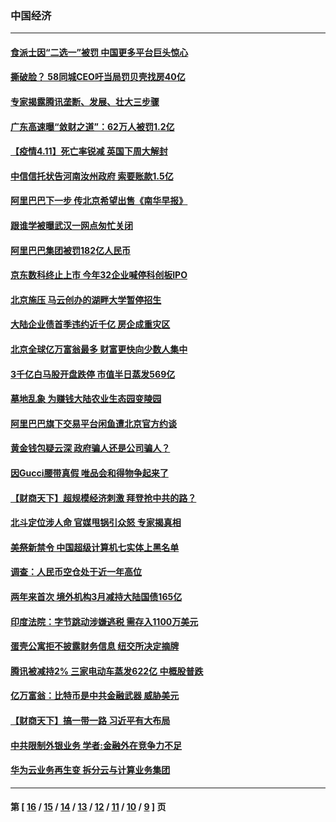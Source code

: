 ### 中国经济
---
#### [食派士因“二选一”被罚 中国更多平台巨头惊心](../../pages/ncid283/n12874011.md) 
#### [撕破脸？ 58同城CEO吁当局罚贝壳找房40亿](../../pages/ncid283/n12873352.md) 
#### [专家揭露腾讯垄断、发展、壮大三步骤](../../pages/ncid283/n12873130.md) 
#### [广东高速曝“敛财之道”：62万人被罚1.2亿](../../pages/ncid283/n12872935.md) 
#### [【疫情4.11】死亡率锐减 英国下周大解封](../../pages/ncid283/n12872308.md) 
#### [中信信托状告河南汝州政府 索要账款1.5亿](../../pages/ncid283/n12871813.md) 
#### [阿里巴巴下一步 传北京希望出售《南华早报》](../../pages/ncid283/n12871590.md) 
#### [跟谁学被曝武汉一网点匆忙关闭](../../pages/ncid283/n12870513.md) 
#### [阿里巴巴集团被罚182亿人民币](../../pages/ncid283/n12870542.md) 
#### [京东数科终止上市 今年32企业喊停科创板IPO](../../pages/ncid283/n12870307.md) 
#### [北京施压 马云创办的湖畔大学暂停招生](../../pages/ncid283/n12870127.md) 
#### [大陆企业债首季违约近千亿 房企成重灾区](../../pages/ncid283/n12869773.md) 
#### [北京全球亿万富翁最多 财富更快向少数人集中](../../pages/ncid283/n12869312.md) 
#### [3千亿白马股开盘跌停 市值半日蒸发569亿](../../pages/ncid283/n12869205.md) 
#### [墓地乱象 为赚钱大陆农业生态园变陵园](../../pages/ncid283/n12868676.md) 
#### [阿里巴巴旗下交易平台闲鱼遭北京官方约谈](../../pages/ncid283/n12868984.md) 
#### [黄金钱包疑云深 政府骗人还是公司骗人？](../../pages/ncid283/n12868768.md) 
#### [因Gucci腰带真假 唯品会和得物争起来了](../../pages/ncid283/n12868085.md) 
#### [【财商天下】超规模经济刺激 拜登抢中共的路？](../../pages/ncid283/n12867070.md) 
#### [北斗定位涉人命 官媒甩锅引众怒 专家揭真相](../../pages/ncid283/n12867135.md) 
#### [美祭新禁令 中国超级计算机七实体上黑名单](../../pages/ncid283/n12867255.md) 
#### [调查：人民币空仓处于近一年高位](../../pages/ncid283/n12866382.md) 
#### [两年来首次  境外机构3月减持大陆国债165亿](../../pages/ncid283/n12866096.md) 
#### [印度法院：字节跳动涉嫌逃税 需存入1100万美元](../../pages/ncid283/n12865766.md) 
#### [蛋壳公寓拒不披露财务信息 纽交所决定摘牌](../../pages/ncid283/n12865162.md) 
#### [腾讯被减持2% 三家电动车蒸发622亿 中概股普跌](../../pages/ncid283/n12865413.md) 
#### [亿万富翁：比特币是中共金融武器 威胁美元](../../pages/ncid283/n12865173.md) 
#### [【财商天下】搞一带一路 习近平有大布局](../../pages/ncid283/n12864674.md) 
#### [中共限制外银业务 学者:金融外在竞争力不足](../../pages/ncid283/n12864702.md) 
#### [华为云业务再生变 拆分云与计算业务集团](../../pages/ncid283/n12864606.md) 

---
#### 第 [ [16](./16.md) / [15](./15.md) / [14](./14.md) / [13](./13.md) / [12](./12.md) / [11](./11.md) / [10](./10.md) / [9](./9.md) ] 页
